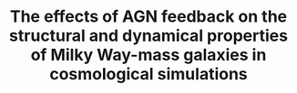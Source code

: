 ---
title: The effects of AGN feedback on the structural and dynamical properties of Milky Way-mass galaxies in cosmological simulations
authors: <b>Irodotou</b>, Fragkoudi, Pakmor, Grand, Gadotti, Costa, Springel, Gómez, Marinacci <br/><br/>
image_path: /images/publications_fa/2022MNRAS.513.3768I.pdf
external_url: https://ui.adsabs.harvard.edu/abs/2022MNRAS.513.3768I/abstract
---